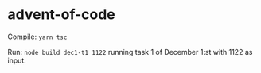 # advent-of-code

Compile: `yarn tsc`

Run: `node build dec1-t1 1122` running task 1 of December 1:st with 1122 as input.

